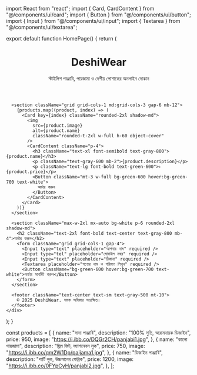 import React from "react";
import { Card, CardContent } from "@/components/ui/card";
import { Button } from "@/components/ui/button";
import { Input } from "@/components/ui/input";
import { Textarea } from "@/components/ui/textarea";

export default function HomePage() {
  return (
    <div className="min-h-screen bg-gradient-to-br from-white to-[#f9f9f9] p-4 md:p-10">
      <header className="text-center mb-10">
        <h1 className="text-4xl font-bold text-gray-800">DeshiWear</h1>
        <p className="text-gray-600 mt-2">স্টাইলিশ পাঞ্জাবি, পায়জামা ও দেশীয় পোশাকের অনলাইন দোকান</p>
      </header>

      <section className="grid grid-cols-1 md:grid-cols-3 gap-6 mb-12">
        {products.map((product, index) => (
          <Card key={index} className="rounded-2xl shadow-md">
            <img
              src={product.image}
              alt={product.name}
              className="rounded-t-2xl w-full h-60 object-cover"
            />
            <CardContent className="p-4">
              <h3 className="text-xl font-semibold text-gray-800">{product.name}</h3>
              <p className="text-gray-600 mb-2">{product.description}</p>
              <p className="text-lg font-bold text-green-600">৳ {product.price}</p>
              <Button className="mt-3 w-full bg-green-600 hover:bg-green-700 text-white">
                অর্ডার করুন
              </Button>
            </CardContent>
          </Card>
        ))}
      </section>

      <section className="max-w-2xl mx-auto bg-white p-6 rounded-2xl shadow-md">
        <h2 className="text-2xl font-bold text-center text-gray-800 mb-4">অর্ডার করুন</h2>
        <form className="grid grid-cols-1 gap-4">
          <Input type="text" placeholder="আপনার নাম" required />
          <Input type="tel" placeholder="মোবাইল নম্বর" required />
          <Input type="text" placeholder="ঠিকানা" required />
          <Textarea placeholder="পণ্যের নাম ও পরিমাণ লিখুন" required />
          <Button className="bg-green-600 hover:bg-green-700 text-white">অর্ডার সাবমিট করুন</Button>
        </form>
      </section>

      <footer className="text-center text-sm text-gray-500 mt-10">
        © 2025 DeshiWear. সমস্ত অধিকার সংরক্ষিত।
      </footer>
    </div>
  );
}

const products = [
  {
    name: "সাদা পাঞ্জাবি",
    description: "100% সুতি, আরামদায়ক ডিজাইন",
    price: 950,
    image: "https://i.ibb.co/DQGr2CH/panjabi1.jpg",
  },
  {
    name: "কালো পায়জামা",
    description: "স্লিম ফিট, ফ্যাশনেবল লুক",
    price: 750,
    image: "https://i.ibb.co/qm2W1Dp/paijama1.jpg",
  },
  {
    name: "ডিজাইন পাঞ্জাবি",
    description: "পার্টি লুক, উচ্চমানের ফেব্রিক",
    price: 1200,
    image: "https://i.ibb.co/0FYpCyH/panjabi2.jpg",
  },
];
